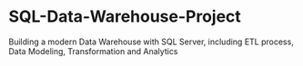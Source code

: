 # SQL-Data-Warehouse-Project
Building a modern Data Warehouse with SQL Server, including ETL process, Data Modeling, Transformation and Analytics
